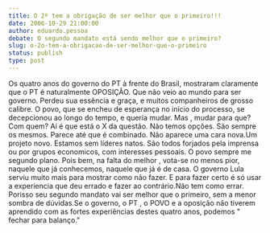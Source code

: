 ```yaml
---
title: O 2º tem a obrigação de ser melhor que o primeiro!!!
date: 2006-10-29 21:00:00
author: eduardo.pessoa
debate: O segundo mandato está sendo melhor que o primeiro?
slug: o-2o-tem-a-obrigacao-de-ser-melhor-que-o-primeiro
status: publish 
type: post
---
```


Os quatro anos do governo do PT à frente do Brasil, mostraram claramente que o PT é naturalmente OPOSIÇÂO. Que não veio ao mundo para ser governo. Perdeu sua essência e graça, e muitos companheiros de grosso calibre. O povo, que se encheu de esperança no início do processo, se decepcionou ao longo do tempo, e queria mudar. Mas , mudar para que?Com quem? Aí é que está o X da questão. Não temos opções. São sempre os mesmos. Parece até que é combinado. Não aparece uma cara nova.Um projeto novo. Estamos sem líderes natos. São todos forjados pela imprensa ou por grupos economicos, com interesses pessoais. O povo sempre me segundo plano. Pois bem, na falta do melhor , vota-se no menos pior, naquele que já conhecemos, naquele que já é de casa. O governo Lula serviu muito mais para mostrar como não fazer. E para fazer certo é só usar a experiencia que deu errado e fazer ao contrário.Não tem como errar. Porisso seu segundo mandato vai ser melhor que o primeiro, sem a menor sombra de dúvidas.Se o governo, o PT , o POVO e a oposição não tiverem aprendido com as fortes experiências destes quatro anos, podemos " fechar para balanço."
